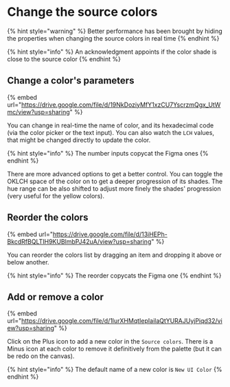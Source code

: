 # Change the source colors

{% hint style="warning" %}
Better performance has been brought by hiding the properties when changing the source colors in real time
{% endhint %}

{% hint style="info" %}
An acknowledgment appoints if the color shade is close to the source color
{% endhint %}

## Change a color's parameters

{% embed url="https://drive.google.com/file/d/19NkDoziyMfY1xzCU7YscrzmQgx_UtWmc/view?usp=sharing" %}

You can change in real-time the name of color, and its hexadecimal code (via the color picker or the text input). You can also watch the `LCH` values, that might be changed directly to update the color.

{% hint style="info" %}
The number inputs copycat the Figma ones
{% endhint %}

There are more advanced options to get a better control. You can toggle the OKLCH space of the color on to get a deeper progression of its shades. The hue range can be also shifted to adjust more finely the shades' progression (very useful for the yellow colors).

## Reorder the colors

{% embed url="https://drive.google.com/file/d/13iHEPh-BkcdRfBQLTIH9KUBlmbPJ42uA/view?usp=sharing" %}

You can reorder the colors list by dragging an item and dropping it above or below another.&#x20;

{% hint style="info" %}
The reorder copycats the Figma one
{% endhint %}

## Add or remove a color

{% embed url="https://drive.google.com/file/d/1lurXHMqtIepIailaQtYURAJUyjPiqd32/view?usp=sharing" %}

Click on the Plus icon to add a new color in the `Source colors`. There is a Minus icon at each color to remove it definitively from the palette (but it can be redo on the canvas).

{% hint style="info" %}
The default name of a new color is `New UI Color`
{% endhint %}
